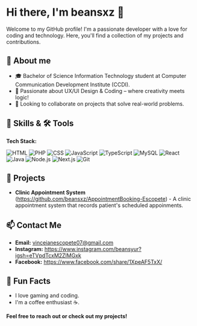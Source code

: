 # <strong>Hi there, I'm beansxz 👋</strong>

Welcome to my GitHub profile! I'm a passionate developer with a love for coding and technology. Here, you'll find a collection of my projects and contributions.

## <strong>💬 About me</strong>
- 🎓 Bachelor of Science Information Technology student at Computer Communication Development Institute (CCDI).
- 🎨 Passionate about UX/UI Design & Coding – where creativity meets logic!
- 👯 Looking to collaborate on projects that solve real-world problems.

## <strong>🚀 Skills & 🛠️ Tools</strong>
<strong>Tech Stack:</strong> 

![HTML](https://img.shields.io/badge/-HTML-E34F26?logo=html5&logoColor=white&style=flat-square)
![PHP](https://img.shields.io/badge/-PHP-777BB4?logo=php&logoColor=white&style=flat-square)
![CSS](https://img.shields.io/badge/-CSS-1572B6?logo=css3&logoColor=white&style=flat-square)
![JavaScript](https://img.shields.io/badge/-JavaScript-F7DF1E?logo=javascript&logoColor=black&style=flat-square)
![TypeScript](https://img.shields.io/badge/-TypeScript-3178C6?logo=typescript&logoColor=white&style=flat-square) 
![MySQL](https://img.shields.io/badge/-MySQL-4479A1?logo=mysql&logoColor=white&style=flat-square)
![React](https://img.shields.io/badge/-React-61DAFB?logo=react&logoColor=black&style=flat-square)
![Java](https://img.shields.io/badge/-Java-007396?logo=java&logoColor=white&style=flat-square)
![Node.js](https://img.shields.io/badge/-Node.js-339933?logo=node.js&logoColor=white&style=flat-square)
![Next.js](https://img.shields.io/badge/-Next.js-000000?logo=next.js&logoColor=white&style=flat-square)
![Git](https://img.shields.io/badge/-Git-F05032?logo=git&logoColor=white&style=flat-square)


## <strong>🌟 Projects</strong>
- <strong>Clinic Appointment System</strong> (https://github.com/beansxz/AppointmentBooking-Escopete) - A clinic appointment system that records patient's scheduled appoinments.

## <strong>📫 Contact Me</strong>
- <strong>Email:</strong> vinceianescopete07@gmail.com
- <strong>Instagram:</strong> https://www.instagram.com/beansyur?igsh=eTVpdTcxM2ZlMGxk
- <strong>Facebook:</strong> https://www.facebook.com/share/1XpeAF5TxX/

## <strong>🎉 Fun Facts</strong>
- I love gaming and coding.
- I'm a coffee enthusiast ☕.

<strong>Feel free to reach out or check out my projects!</strong>
